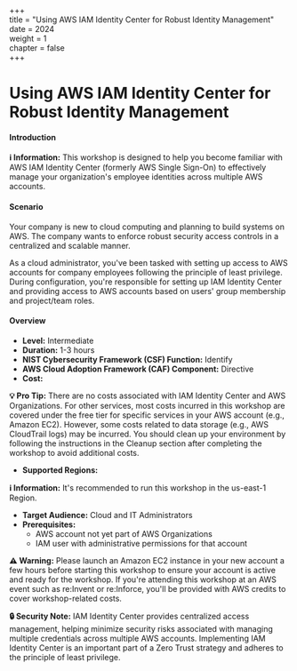 +++  
title = "Using AWS IAM Identity Center for Robust Identity Management"  
date = 2024  
weight = 1  
chapter = false  
+++  

# Using AWS IAM Identity Center for Robust Identity Management

#### Introduction

**ℹ️ Information:** This workshop is designed to help you become familiar with AWS IAM Identity Center (formerly AWS Single Sign-On) to effectively manage your organization's employee identities across multiple AWS accounts.

#### Scenario

Your company is new to cloud computing and planning to build systems on AWS. The company wants to enforce robust security access controls in a centralized and scalable manner.

As a cloud administrator, you've been tasked with setting up access to AWS accounts for company employees following the principle of least privilege. During configuration, you're responsible for setting up IAM Identity Center and providing access to AWS accounts based on users' group membership and project/team roles.

#### Overview

- **Level:** Intermediate
- **Duration:** 1-3 hours
- **NIST Cybersecurity Framework (CSF) Function:** Identify
- **AWS Cloud Adoption Framework (CAF) Component:** Directive
- **Cost:** 

**💡 Pro Tip:** There are no costs associated with IAM Identity Center and AWS Organizations. For other services, most costs incurred in this workshop are covered under the free tier for specific services in your AWS account (e.g., Amazon EC2). However, some costs related to data storage (e.g., AWS CloudTrail logs) may be incurred. You should clean up your environment by following the instructions in the Cleanup section after completing the workshop to avoid additional costs.

- **Supported Regions:** 

**ℹ️ Information:** It's recommended to run this workshop in the us-east-1 Region.

- **Target Audience:** Cloud and IT Administrators
- **Prerequisites:**
  - AWS account not yet part of AWS Organizations
  - IAM user with administrative permissions for that account

**⚠️ Warning:** Please launch an Amazon EC2 instance in your new account a few hours before starting this workshop to ensure your account is active and ready for the workshop. If you're attending this workshop at an AWS event such as re:Invent or re:Inforce, you'll be provided with AWS credits to cover workshop-related costs.

**🔒 Security Note:** IAM Identity Center provides centralized access management, helping minimize security risks associated with managing multiple credentials across multiple AWS accounts. Implementing IAM Identity Center is an important part of a Zero Trust strategy and adheres to the principle of least privilege.